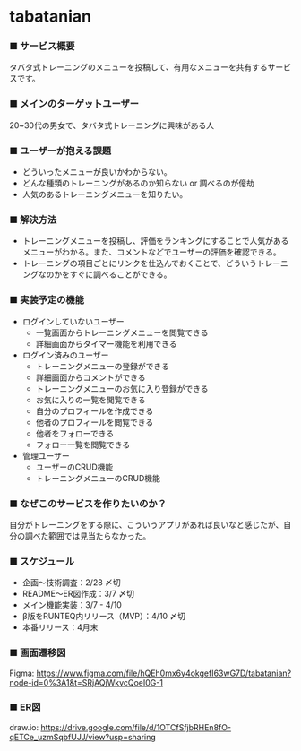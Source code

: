 # tabatanian

### ■ サービス概要

タバタ式トレーニングのメニューを投稿して、有用なメニューを共有するサービスです。

### ■ メインのターゲットユーザー

20~30代の男女で、タバタ式トレーニングに興味がある人

### ■ ユーザーが抱える課題

+ どういったメニューが良いかわからない。
+ どんな種類のトレーニングがあるのか知らない or 調べるのが億劫
+ 人気のあるトレーニングメニューを知りたい。

### ■ 解決方法

+ トレーニングメニューを投稿し、評価をランキングにすることで人気があるメニューがわかる。また、コメントなどでユーザーの評価を確認できる。
+ トレーニングの項目ごとにリンクを仕込んでおくことで、どういうトレーニングなのかをすぐに調べることができる。

### ■ 実装予定の機能

+ ログインしていないユーザー
    + 一覧画面からトレーニングメニューを閲覧できる
    + 詳細画面からタイマー機能を利用できる
+ ログイン済みのユーザー
    + トレーニングメニューの登録ができる
    + 詳細画面からコメントができる
    + トレーニングメニューのお気に入り登録ができる
    + お気に入りの一覧を閲覧できる
    + 自分のプロフィールを作成できる
    + 他者のプロフィールを閲覧できる
    + 他者をフォローできる
    + フォロー一覧を閲覧できる
+ 管理ユーザー
    + ユーザーのCRUD機能
    + トレーニングメニューのCRUD機能

### ■ なぜこのサービスを作りたいのか？

自分がトレーニングをする際に、こういうアプリがあれば良いなと感じたが、自分の調べた範囲では見当たらなかった。

### ■ スケジュール

+ 企画〜技術調査：2/28 〆切
+ README〜ER図作成：3/7 〆切
+ メイン機能実装：3/7 - 4/10
+ β版をRUNTEQ内リリース（MVP）：4/10 〆切
+ 本番リリース：4月末

### ■ 画面遷移図

Figma:
https://www.figma.com/file/hQEh0mx6y4okgefI63wG7D/tabatanian?node-id=0%3A1&t=SRjAQjWkvcQoeI0G-1


### ■ ER図

draw.io:
https://drive.google.com/file/d/1OTCfSfjbRHEn8fO-qETCe_uzmSqbfUJJ/view?usp=sharing